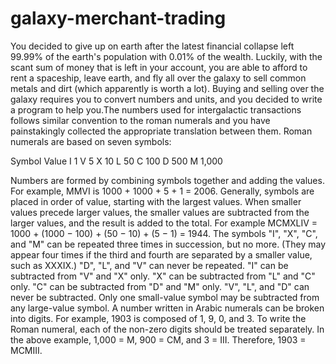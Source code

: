 # galaxy-merchant-trading

You decided to give up on earth after the latest financial collapse left 99.99% of the earth's
population with 0.01% of the wealth. Luckily, with the scant sum of money that is left in your
account, you are able to afford to rent a spaceship, leave earth, and fly all over the galaxy to sell
common metals and dirt (which apparently is worth a lot). Buying and selling over the galaxy
requires you to convert numbers and units, and you decided to write a program to help you.The
numbers used for intergalactic transactions follows similar convention to the roman numerals and
you have painstakingly collected the appropriate translation between them. Roman numerals are
based on seven symbols:

Symbol Value
I 1
V 5
X 10
L 50
C 100
D 500
M 1,000

Numbers are formed by combining symbols together and adding the values. For example, MMVI is
1000 + 1000 + 5 + 1 = 2006. Generally, symbols are placed in order of value, starting with the
largest values. When smaller values precede larger values, the smaller values are subtracted from
the larger values, and the result is added to the total. For example MCMXLIV = 1000 + (1000 −
100) + (50 − 10) + (5 − 1) = 1944.
The symbols "I", "X", "C", and "M" can be repeated three times in succession, but no more. (They
may appear four times if the third and fourth are separated by a smaller value, such as XXXIX.)
"D", "L", and "V" can never be repeated.
"I" can be subtracted from "V" and "X" only. "X" can be subtracted from "L" and "C" only. "C" can
be subtracted from "D" and "M" only. "V", "L", and "D" can never be subtracted.
Only one small-value symbol may be subtracted from any large-value symbol.
A number written in Arabic numerals can be broken into digits. For example, 1903 is composed of
1, 9, 0, and 3. To write the Roman numeral, each of the non-zero digits should be treated separately.
In the above example, 1,000 = M, 900 = CM, and 3 = III. Therefore, 1903 = MCMIII.
